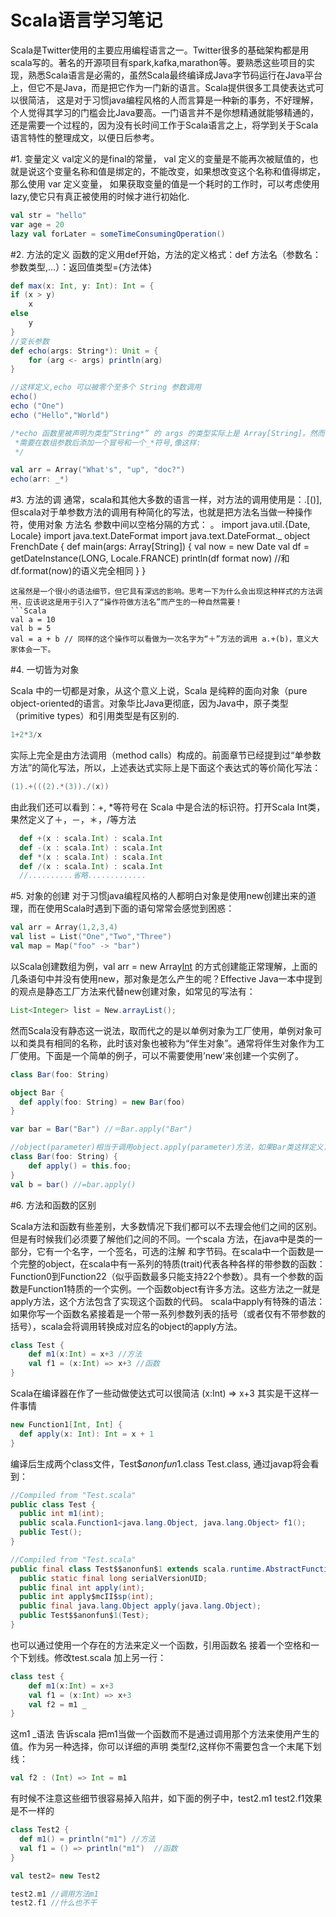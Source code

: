 Scala语言学习笔记
==
Scala是Twitter使用的主要应用编程语言之一。Twitter很多的基础架构都是用scala写的。著名的开源项目有spark,kafka,marathon等。要熟悉这些项目的实现，熟悉Scala语言是必需的，虽然Scala最终编译成Java字节码运行在Java平台上，但它不是Java，而是把它作为一门新的语言。Scala提供很多工具使表达式可以很简洁， 这是对于习惯java编程风格的人而言算是一种新的事务，不好理解，个人觉得其学习的门槛会比Java要高。一门语言并不是你想精通就能够精通的，还是需要一个过程的，因为没有长时间工作于Scala语言之上，将学到关于Scala语言特性的整理成文，以便日后参考。


#1. 变量定义
val定义的是final的常量， val 定义的变量是不能再次被赋值的，也就是说这个变量名称和值是绑定的，不能改变，如果想改变这个名称和值得绑定，那么使用 var 定义变量， 如果获取变量的值是一个耗时的工作时，可以考虑使用lazy,使它只有真正被使用的时候才进行初始化. 
```Scala
val str = "hello"
var age = 20
lazy val forLater = someTimeConsumingOperation()
```
#2. 方法的定义
函数的定义用def开始，方法的定义格式：def 方法名（参数名：参数类型,…）：返回值类型={方法体}
```Scala
def max(x: Int, y: Int): Int = { 
if (x > y) 
    x
else
    y 
}
//变长参数
def echo(args: String*): Unit = {
    for (arg <- args) println(arg)
}

//这样定义,echo 可以被零个至多个 String 参数调用
echo()
echo ("One")
echo ("Hello","World")

/*echo 函数里被声明为类型“String*” 的 args 的类型实际上是 Array[String]。然而, 不能直接以数组做为入参，
 *需要在数组参数后添加一个冒号和一个_*符号,像这样:
 */

val arr = Array("What's", "up", "doc?")
echo(arr: _*)

```

#3. 方法的调
通常，scala和其他大多数的语言一样，对方法的调用使用是：<class instance>.<method>[(<parameters>)],但scala对于单参数方法的调用有种简化的写法，也就是把方法名当做一种操作符，使用对象 方法名 参数中间以空格分隔的方式：<object> <method> <parameter>。
import java.util.{Date, Locale}
import java.text.DateFormat
import java.text.DateFormat._
object FrenchDate {
    def main(args: Array[String]) {
        val now = new Date
        val df = getDateInstance(LONG, Locale.FRANCE)
        println(df format now) //和 df.format(now)的语义完全相同
    }
} 
```
这虽然是一个很小的语法细节，但它具有深远的影响。思考一下为什么会出现这种样式的方法调用，应该说这是用于引入了“操作符做方法名”而产生的一种自然需要！
```Scala
val a = 10
val b = 5
val = a + b // 同样的这个操作可以看做为一次名字为“＋”方法的调用 a.+(b)，意义大家体会一下。
```

#4. 一切皆为对象

Scala 中的一切都是对象，从这个意义上说，Scala 是纯粹的面向对象（pure object-oriented的语言。对象华比Java更彻底，因为Java中，原子类型（primitive types）和引用类型是有区别的.

```Scala
1+2*3/x 
```
实际上完全是由方法调用（method calls）构成的。前面章节已经提到过“单参数方法”的简化写法，所以，上述表达式实际上是下面这个表达式的等价简化写法：
```Scala
(1).+(((2).*(3))./(x))
```
由此我们还可以看到：+, *等符号在 Scala 中是合法的标识符。打开Scala Int类，果然定义了＋，－，＊，/等方法
```Scala
  def +(x : scala.Int) : scala.Int
  def -(x : scala.Int) : scala.Int
  def *(x : scala.Int) : scala.Int
  def /(x : scala.Int) : scala.Int
  //..........省略.............
```
#5. 对象的创建
对于习惯java编程风格的人都明白对象是使用new创建出来的道理，而在使用Scala时遇到下面的语句常常会感觉到困惑：
```Scala
val arr = Array(1,2,3,4)
val list = List("One","Two","Three")
val map = Map("foo" -> "bar")
```
以Scala创建数组为例，val arr = new Array[Int](3) 的方式创建能正常理解，上面的几条语句中并没有使用new，那对象是怎么产生的呢？Effective Java一本中提到的观点是静态工厂方法来代替new创建对象，如常见的写法有：
```Java
List<Integer> list = New.arrayList();
```
然而Scala没有静态这一说法，取而代之的是以单例对象为工厂使用，单例对象可以和类具有相同的名称，此时该对象也被称为“伴生对象”。通常将伴生对象作为工厂使用。下面是一个简单的例子，可以不需要使用’new’来创建一个实例了。
```Scala
class Bar(foo: String)

object Bar {
  def apply(foo: String) = new Bar(foo)
}

var bar = Bar("Bar") //＝Bar.apply("Bar")

//object(parameter)相当于调用object.apply(parameter)方法，如果Bar类这样定义，则有：
class Bar(foo: String) {
	def apply() = this.foo;
}
val b = bar() //=bar.apply()
```

#6. 方法和函数的区别

Scala方法和函数有些差别，大多数情况下我们都可以不去理会他们之间的区别。但是有时候我们必须要了解他们之间的不同。一个scala 方法，在java中是类的一部分，它有一个名字，一个签名，可选的注解 和字节码。在scala中一个函数是一个完整的object，在scala中有一系列的特质(trait)代表各种各样的带参数的函数：Function0到Function22（似乎函数最多只能支持22个参数）。具有一个参数的函数是Function1特质的一个实例。一个函数object有许多方法。这些方法之一就是apply方法，这个方法包含了实现这个函数的代码。 scala中apply有特殊的语法：如果你写一个函数名紧接着是一个带一系列参数列表的括号（或者仅有不带参数的括号），scala会将调用转换成对应名的object的apply方法。

```Scala
class Test {
    def m1(x:Int) = x+3 //方法
    val f1 = (x:Int) => x+3 //函数
}

```
Scala在编译器在作了一些动做使达式可以很简洁 (x:Int) => x+3 其实是干这样一件事情
```Scala
new Function1[Int, Int] {
  def apply(x: Int): Int = x + 1
}
```
编译后生成两个class文件，Test$$anonfun$1.class Test.class, 通过javap将会看到：
```Java
//Compiled from "Test.scala"
public class Test {
  public int m1(int);
  public scala.Function1<java.lang.Object, java.lang.Object> f1();
  public Test();
}

//Compiled from "Test.scala"
public final class Test$$anonfun$1 extends scala.runtime.AbstractFunction1$mcII$sp implements scala.Serializable {
  public static final long serialVersionUID;
  public final int apply(int);
  public int apply$mcII$sp(int);
  public final java.lang.Object apply(java.lang.Object);
  public Test$$anonfun$1(Test);
}
```
也可以通过使用一个存在的方法来定义一个函数，引用函数名 接着一个空格和一个下划线。修改test.scala 加上另一行：
```Scala
class test {
    def m1(x:Int) = x+3
    val f1 = (x:Int) => x+3
    val f2 = m1 _
}
```
这m1 _语法 告诉scala 把m1当做一个函数而不是通过调用那个方法来使用产生的值。作为另一种选择，你可以详细的声明 类型f2,这样你不需要包含一个末尾下划线：
```Scala
val f2 : (Int) => Int = m1
```
有时候不注意这些细节很容易掉入陷井，如下面的例子中，test2.m1 test2.f1效果是不一样的
```Scala
class Test2 {
  def m1() = println("m1") //方法
  val f1 = () => println("m1")  //函数
}

val test2= new Test2

test2.m1 //调用方法m1
test2.f1 //什么也不干

```
